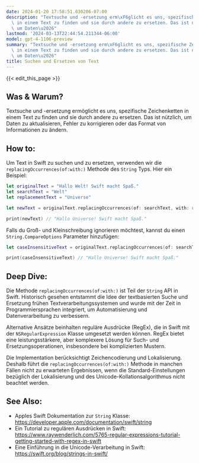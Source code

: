 ```yaml
---
date: 2024-01-20 17:58:51.030206-07:00
description: "Textsuche und -ersetzung erm\xF6glicht es uns, spezifische Zeichenketten\
  \ in einem Text zu finden und sie durch andere zu ersetzen. Das ist n\xFCtzlich,\
  \ um Daten\u2026"
lastmod: '2024-03-13T22:44:54.211344-06:00'
model: gpt-4-1106-preview
summary: "Textsuche und -ersetzung erm\xF6glicht es uns, spezifische Zeichenketten\
  \ in einem Text zu finden und sie durch andere zu ersetzen. Das ist n\xFCtzlich,\
  \ um Daten\u2026"
title: Suchen und Ersetzen von Text
---
```


{{< edit_this_page >}}

## Was & Warum?
Textsuche und -ersetzung ermöglicht es uns, spezifische Zeichenketten in einem Text zu finden und sie durch andere zu ersetzen. Das ist nützlich, um Daten zu aktualisieren, Fehler zu korrigieren oder das Format von Informationen zu ändern.

## How to:
Um Text in Swift zu suchen und zu ersetzen, verwenden wir die `replacingOccurrences(of:with:)` Methode des `String` Typs. Hier ein Beispiel:

```Swift
let originalText = "Hallo Welt! Swift macht Spaß."
let searchText = "Welt"
let replacementText = "Universe"

let newText = originalText.replacingOccurrences(of: searchText, with: replacementText)

print(newText) // "Hallo Universe! Swift macht Spaß."
```

Falls du Groß- und Kleinschreibung ignorieren möchtest, kannst du einen `String.CompareOptions` Parameter hinzufügen:

```Swift
let caseInsensitiveText = originalText.replacingOccurrences(of: searchText, with: replacementText, options: .caseInsensitive, range: nil)

print(caseInsensitiveText) // "Hallo Universe! Swift macht Spaß."
```

## Deep Dive:
Die Methode `replacingOccurrences(of:with:)` ist Teil der `String` API in Swift. Historisch gesehen entstammt die Idee der textbasierten Suche und Ersetzung frühen Textverarbeitungssystemen und wurde mit der Zeit in Programmiersprachen integriert, um Automatisierung und Datenverarbeitung zu verbessern.

Alternative Ansätze beinhalten reguläre Ausdrücke (RegEx), die in Swift mit der `NSRegularExpression` Klasse umgesetzt werden können. RegEx bietet eine leistungsstärkere, aber komplexere Lösung für Such- und Ersetzungsoperationen, insbesondere bei komplizierten Mustern.

Die Implementation berücksichtigt Zeichencodierung und Lokalisierung. Deshalb führt die `replacingOccurrences(of:with:)` Methode in manchen Fällen nicht zu erwarteten Ergebnissen, wenn die Standard-Einstellungen bezüglich der Lokalisierung und des Unicode-Kollationsalgorithmus nicht beachtet werden.

## See Also:
- Apples Swift Dokumentation zur `String` Klasse: https://developer.apple.com/documentation/swift/string
- Ein Tutorial zu regulären Ausdrücken in Swift: https://www.raywenderlich.com/5765-regular-expressions-tutorial-getting-started-with-regex-in-swift
- Eine Einführung in die Unicode-Verarbeitung in Swift: https://swift.org/blog/strings-in-swift/
